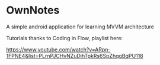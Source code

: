 # OwnNotes

A simple android application for learning MVVM architecture

Tutorials thanks to Coding in Flow, playlist here:

https://www.youtube.com/watch?v=ARpn-1FPNE4&list=PLrnPJCHvNZuDihTpkRs6SpZhqgBqPU118
